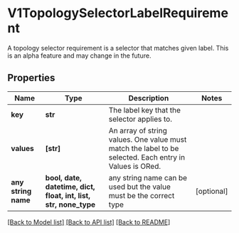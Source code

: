 # V1TopologySelectorLabelRequirement

A topology selector requirement is a selector that matches given label. This is an alpha feature and may change in the future.

## Properties
Name | Type | Description | Notes
------------ | ------------- | ------------- | -------------
**key** | **str** | The label key that the selector applies to. | 
**values** | **[str]** | An array of string values. One value must match the label to be selected. Each entry in Values is ORed. | 
**any string name** | **bool, date, datetime, dict, float, int, list, str, none_type** | any string name can be used but the value must be the correct type | [optional]

[[Back to Model list]](../README.md#documentation-for-models) [[Back to API list]](../README.md#documentation-for-api-endpoints) [[Back to README]](../README.md)


